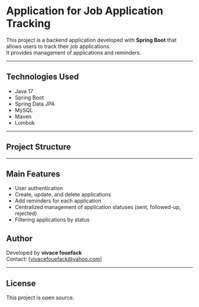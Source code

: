 # Application for Job Application Tracking

This project is a backend application developed with **Spring Boot** that allows users to track their job applications.  
It provides management of applications and reminders.

---

## Technologies Used

- Java 17
- Spring Boot
- Spring Data JPA
- MySQL
- Maven
- Lombok

---

## Project Structure



---

## Main Features

- User authentication
- Create, update, and delete applications
- Add reminders for each application
- Centralized management of application statuses (sent, followed-up, rejected)
- Filtering applications by status

## Author

Developed by **vivace fouefack**  
Contact: [vivacefouefack@yahoo.com]

---

## License

This project is open source.
